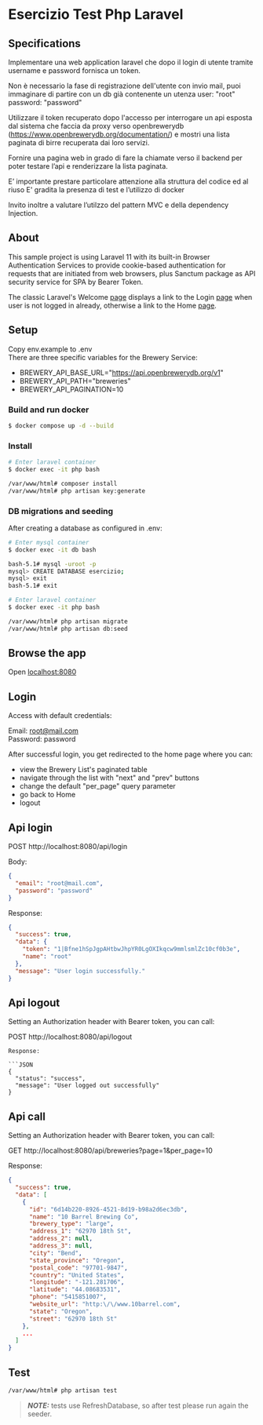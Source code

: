 # Esercizio Test Php Laravel

## Specifications

Implementare una web application laravel che dopo il login di utente tramite username e password fornisca un token.

Non è necessario la fase di registrazione dell'utente con invio mail, puoi immaginare di partire con un db già contenente un utenza user: "root" password: "password"

Utilizzare il token recuperato dopo l'accesso per interrogare un api esposta dal sistema che faccia da proxy verso openbrewerydb (https://www.openbrewerydb.org/documentation/) e mostri una lista paginata di birre recuperata dai loro servizi.

Fornire una pagina web in grado di fare la chiamate verso il backend per poter testare l’api e renderizzare la lista paginata.

E’ importante prestare particolare attenzione alla struttura del codice ed al riuso
E' gradita la presenza di test e l’utilizzo di docker

Invito inoltre a valutare l’utilzzo del pattern MVC e della dependency Injection.

## About

This sample project is using Laravel 11 with its built-in Browser Authentication Services to provide cookie-based authentication for requests that are initiated from web browsers, plus Sanctum package as API security service for SPA by Bearer Token.

The classic Laravel's Welcome [page](http://localhost:8080) displays a link to the Login [page](http://localhost:8080/login) when user is not logged in already, otherwise a link to the Home [page](http://localhost:8080/home).

## Setup

Copy env.example to .env  
There are three specific variables for the Brewery Service:
- BREWERY_API_BASE_URL="https://api.openbrewerydb.org/v1"
- BREWERY_API_PATH="breweries"
- BREWERY_API_PAGINATION=10

### Build and run docker
```bash
$ docker compose up -d --build
```

### Install
```bash
# Enter laravel container
$ docker exec -it php bash

/var/www/html# composer install
/var/www/html# php artisan key:generate
```


### DB migrations and seeding
After creating a database as configured in .env:

```bash
# Enter mysql container
$ docker exec -it db bash

bash-5.1# mysql -uroot -p
mysql> CREATE DATABASE esercizio;
mysql> exit
bash-5.1# exit
```

```bash
# Enter laravel container
$ docker exec -it php bash

/var/www/html# php artisan migrate
/var/www/html# php artisan db:seed
```

## Browse the app

Open [localhost:8080](localhost:8080)

## Login

Access with default credentials:

Email: root@mail.com  
Password: password

After successful login, you get redirected to the home page where you can:
- view the Brewery List's paginated table
- navigate through the list with "next" and "prev" buttons
- change the default "per_page" query parameter
- go back to Home
- logout

## Api login

POST http://localhost:8080/api/login

Body:

```JSON
{
  "email": "root@mail.com",
  "password": "password"
}
```
Response:

```JSON
{
  "success": true,
  "data": {
    "token": "1|Bfne1hSpJgpAHtbwJhpYR0LgOXIkqcw9mmlsmlZc10cf0b3e",
    "name": "root"
  },
  "message": "User login successfully."
}
```

## Api logout

Setting an Authorization header with Bearer token, you can call:

POST http://localhost:8080/api/logout

```
Response:

```JSON
{
  "status": "success",
  "message": "User logged out successfully"
}
```

## Api call

Setting an Authorization header with Bearer token, you can call:

GET http://localhost:8080/api/breweries?page=1&per_page=10

Response:

```JSON
{
  "success": true,
  "data": [
    {
      "id": "6d14b220-8926-4521-8d19-b98a2d6ec3db",
      "name": "10 Barrel Brewing Co",
      "brewery_type": "large",
      "address_1": "62970 18th St",
      "address_2": null,
      "address_3": null,
      "city": "Bend",
      "state_province": "Oregon",
      "postal_code": "97701-9847",
      "country": "United States",
      "longitude": "-121.281706",
      "latitude": "44.08683531",
      "phone": "5415851007",
      "website_url": "http:\/\/www.10barrel.com",
      "state": "Oregon",
      "street": "62970 18th St"
    },
    ...
  ]
}
```

## Test

```bash
/var/www/html# php artisan test
```
> **_NOTE:_** tests use RefreshDatabase, so after test please run again the seeder.